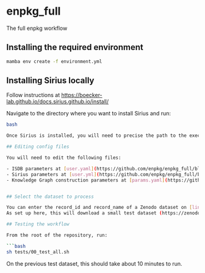 # enpkg_full
The full enpkg workflow


## Installing the required environment

```bash
mamba env create -f environment.yml
```

## Installing Sirius locally

Follow instructions at https://boecker-lab.github.io/docs.sirius.github.io/install/

Navigate to the directory where you want to install Sirius and run:

```bash
bash 

Once Sirius is installed, you will need to precise the path to the executable in [here](https://github.com/enpkg/enpkg_full/blob/6064834e9dbec131c923c95e62dbf6eb208fc1ab/04_enpkg_sirius_canopus/configs/user/user.yml#L3)

## Editing config files

You will need to edit the following files:

- ISDB parameters at [user.yaml](https://github.com/enpkg/enpkg_full/blob/6064834e9dbec131c923c95e62dbf6eb208fc1ab/03_enpkg_mn_isdb_isdb_taxo/configs/user/user.yaml)
- Sirius parameters at [user.yml](https://github.com/enpkg/enpkg_full/blob/6064834e9dbec131c923c95e62dbf6eb208fc1ab/04_enpkg_sirius_canopus/configs/user/user.yml)
- Knowledge Graph construction parameters at [params.yaml](https://github.com/enpkg/enpkg_full/blob/6064834e9dbec131c923c95e62dbf6eb208fc1ab/06_enpkg_graph_builder/config/params.yaml)


## Select the dataset to process

You can enter the record_id and record_name of a Zenodo dataset on [line](https://github.com/enpkg/enpkg_full/blob/23203ce9f54dff7552244155df85134d16219a27/tests/test_data_organization.py#L8)
As set up here, this will download a small test dataset (https://zenodo.org/records/10018590/).

## Testing the workflow

From the root of the repository, run:

```bash
sh tests/00_test_all.sh
```

On the previous test dataset, this should take about 10 minutes to run.